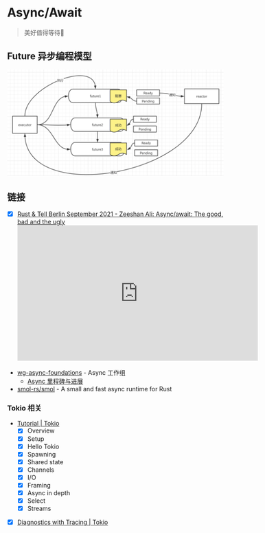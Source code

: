 # Async/Await

> 美好值得等待🧐

## Future 异步编程模型

![Future 异步编程模型](../assets/future_model.png)

## 链接

- [x] [Rust & Tell Berlin September 2021 - Zeeshan Ali: Async/await: The good, bad and the ugly](https://youtu.be/x9D4pY-fkV0)
    <iframe width="560" height="315" src="https://www.youtube.com/embed/x9D4pY-fkV0?controls=0" title="YouTube video player" frameborder="0" allow="accelerometer; autoplay; clipboard-write; encrypted-media; gyroscope; picture-in-picture" allowfullscreen></iframe>

- [wg-async-foundations](https://rust-lang.github.io/wg-async-foundations/) - Async 工作组
    - [Async 里程碑与进展](https://rust-lang.github.io/async-fundamentals-initiative/)
- [smol-rs/smol](https://github.com/smol-rs/smol) - A small and fast async runtime for Rust

### Tokio 相关

- [Tutorial | Tokio](https://tokio.rs/tokio/tutorial)
    - [x] Overview
    - [x] Setup
    - [x] Hello Tokio
    - [x] Spawning
    - [x] Shared state
    - [x] Channels
    - [x] I/O
    - [x] Framing
    - [x] Async in depth
    - [x] Select
    - [x] Streams
- [x] [Diagnostics with Tracing | Tokio](https://tokio.rs/blog/2019-08-tracing)
